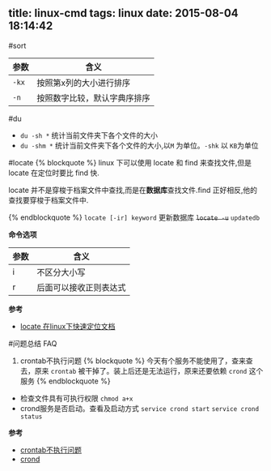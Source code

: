 title: linux-cmd
tags: linux
date: 2015-08-04 18:14:42
---


#sort

|参数 |含义   |
|-----|-------|
|`-kx`  |按照第x列的大小进行排序|
|`-n `  |按照数字比较，默认字典序排序|


#du 
- `du -sh *` 
 统计当前文件夹下各个文件的大小
- `du -shm *` 
 统计当前文件夹下各个文件的大小,以`M` 为单位。`-shk` 以 `KB`为单位

#locate
{% blockquote %}
linux 下可以使用 locate 和 find 来查找文件,但是 locate 在定位时要比 find 快.

locate 并不是穿梭于档案文件中查找,而是在**数据库**查找文件.find 正好相反,他的查找要穿梭于档案文件中.


{% endblockquote %}
`locate [-ir] keyword` 
更新数据库
~~`locate -u`~~ 
`updatedb`

**命令选项**

|参数 |含义   |
|---- |---    |
|  i  |不区分大小写 |
|  r  |后面可以接收正则表达式|

**参考**
- [locate 在linux下快速定位文档](http://yijiebuyi.com/blog/58d0b9eec7f18769439f388a8037c151.html)

#问题总结 FAQ

1. crontab不执行问题
{% blockquote %}
    今天有个服务不能使用了，查来查去，原来 `crontab` 被干掉了。装上后还是无法运行，原来还要依赖 `crond` 这个服务
{% endblockquote %}

 -  检查文件具有可执行权限 `chmod a+x`
 -  crond服务是否启动。查看及启动方式 `service crond start` `service crond status`


**参考**
- [crontab不执行问题](http://www.nginx.cn/2451.html)
- [crond](http://baike.baidu.com/link?url=4A3zDEAEGxKEkZV0GihvwInk1Rx9lCsJEZTeBUCgZq6a_h519pBSgCaCynxbiURbpXFUZ7Qqn-iF2Pj6Wp58Bq)